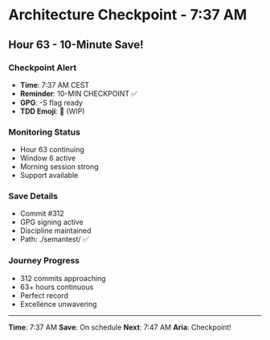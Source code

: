 # Architecture Checkpoint - 7:37 AM

## Hour 63 - 10-Minute Save!

### Checkpoint Alert
- **Time**: 7:37 AM CEST
- **Reminder**: 10-MIN CHECKPOINT ✅
- **GPG**: -S flag ready
- **TDD Emoji**: 🚧 (WIP)

### Monitoring Status
- Hour 63 continuing
- Window 6 active
- Morning session strong
- Support available

### Save Details
- Commit #312
- GPG signing active
- Discipline maintained
- Path: ./semantest/ ✅

### Journey Progress
- 312 commits approaching
- 63+ hours continuous
- Perfect record
- Excellence unwavering

---

**Time**: 7:37 AM
**Save**: On schedule
**Next**: 7:47 AM
**Aria**: Checkpoint!